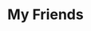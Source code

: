 ---
friends: true
title: My Friends
description: A life without a friend is a life without a sun.
permalink: /friends/
list:
  -
    name: pengzhanbo
    link: https://pengzhanbo.cn/
    avatar: https://oss.ajohn.top/blog/friends/pzb.webp
    desc: 即使慢，驰而不息，纵会落后，纵会失败，但必须能够到达他所向的目标。
  -
    name: YOAKE
    link: https://www.yoake.cc/
    avatar: https://oss.ajohn.top/blog/friends/yoake.webp
    desc: Birds are born with no shackles.
  -
    name: Zephyr
    link: https://moiads.xyz/
    avatar: https://oss.ajohn.top/blog/friends/zephyr.webp
    desc: 不要温和地走进那个良夜。
  -
    name: 祀梦
    link: https://www.simengweb.com/
    avatar: https://oss.ajohn.top/blog/friends/simeng.webp
    desc: 泥嚎~
  -
    name: 努力学会月牙天冲
    link: https://zxy.ajohn.top/blog/
    avatar: https://oss.ajohn.top/blog/friends/nulixuehuiyueyatianchong.webp
    desc: We reach for the stars, acted like man
  -
    name: touchsky
    link: https://www.touchsky.my/
    avatar: https://oss.ajohn.top/blog/friends/touchsky.webp
    desc: We can know and we will know.
  -
    name: Mori
    link: https://www.moriyang.site/
    avatar: https://oss.ajohn.top/blog/friends/ys.webp
    desc: Stay Hungry. Stay Foolish.
  -
    name: wbing00
    link: https://wbing00.github.io/My_blog/
    avatar: https://oss.ajohn.top/blog/friends/wb.webp
    desc: Through Her Eyes
  -
    name: 婚礼作品展示
    link: https://wedding.ajohn.top/
    avatar: https://oss.ajohn.top/blog/xi-favicon.png
    desc: 酒店婚宴·阿囧作品集
---